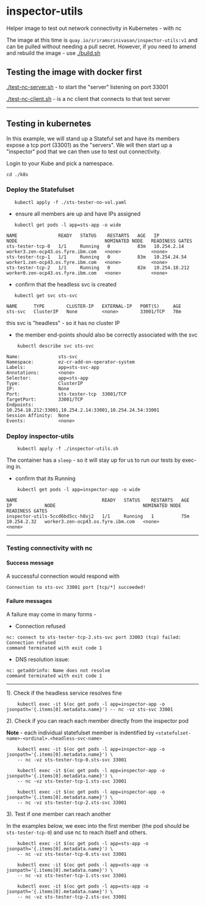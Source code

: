 # inspector-utils

Helper image to test out network connectivity in Kubernetes - with nc

The image at this time is `quay.io/sriramsrinivasan/inspector-utils:v1`  and can be pulled without needing a pull secret. However, if you need to amend and rebuild the image - use [./build.sh](./build.sh)

## Testing the image with docker first

[./test-nc-server.sh](./test-nc-server.sh)  - to start the "server" listening on port 33001

[./test-nc-client.sh](./test-nc-client.sh)  - is a nc client that connects to that test server 

---

## Testing in kubernetes

In this example, we will stand up a Stateful set and have its members expose a tcp port (33001) as the "servers".  We will then start up a "inspector" pod that we can then use to test out connectivity.

Login to your Kube and pick a namespace.

`cd ./k8s`

### Deploy the Statefulset

```
   kubectl apply -f ./sts-tester-no-vol.yaml
```

- ensure all members are up and  have IPs assigned

``` 
   kubectl get pods -l app=sts-app -o wide
```

```
NAME               READY   STATUS    RESTARTS   AGE   IP              NODE                                NOMINATED NODE   READINESS GATES
sts-tester-tcp-0   1/1     Running   0          83m   10.254.2.14     worker3.zen-ocp43.os.fyre.ibm.com   <none>           <none>
sts-tester-tcp-1   1/1     Running   0          83m   10.254.24.54    worker1.zen-ocp43.os.fyre.ibm.com   <none>           <none>
sts-tester-tcp-2   1/1     Running   0          82m   10.254.18.212   worker0.zen-ocp43.os.fyre.ibm.com   <none>           <none>
```

- confirm that the headless svc is created

```
   kubectl get svc sts-svc
```

```
NAME      TYPE        CLUSTER-IP   EXTERNAL-IP   PORT(S)     AGE
sts-svc   ClusterIP   None         <none>        33001/TCP   78m
```

this svc is "headless" - so it has no cluster IP


- the member end-points should also be correctly associated with the svc

```
    kubectl describe svc sts-svc
```

```
Name:              sts-svc
Namespace:         ez-cr-add-on-operator-system
Labels:            app=sts-svc-app
Annotations:       <none>
Selector:          app=sts-app
Type:              ClusterIP
IP:                None
Port:              sts-tester-tcp  33001/TCP
TargetPort:        33001/TCP
Endpoints:         10.254.18.212:33001,10.254.2.14:33001,10.254.24.54:33001
Session Affinity:  None
Events:            <none>
```


### Deploy inspector-utils 

```
    kubectl apply -f ./inspector-utils.sh
```

The container has a `sleep` - so it will stay up for us to run our tests by exec-ing in.

- confirm that its Running
  
```
    kubectl get pods -l app=inspector-app -o wide
```

```
NAME                               READY   STATUS    RESTARTS   AGE   IP            NODE                                NOMINATED NODE   READINESS GATES
inspector-utils-5ccd6bd5cc-h8vj2   1/1     Running   1          75m   10.254.2.32   worker3.zen-ocp43.os.fyre.ibm.com   <none>           <none>
```

---

### Testing connectivity with nc


#### Success message

A successful connection would respond with 

 `Connection to sts-svc 33001 port [tcp/*] succeeded!`

#### Failure messages

 A failure may come in many forms - 

   -  Connection refused

```
nc: connect to sts-tester-tcp-2.sts-svc port 33003 (tcp) failed: Connection refused
command terminated with exit code 1
```
 
   -  DNS resolution issue:

```
nc: getaddrinfo: Name does not resolve
command terminated with exit code 1
```

---

1). Check if the headless service resolves fine

```
    kubectl exec -it $(oc get pods -l app=inspector-app -o jsonpath='{.items[0].metadata.name}') -- nc -vz sts-svc 33001
```


2). Check if you can reach each member directly from the inspector pod

**Note** - each individual statefulset member is indentified by `<statefulset-name>-<ordinal>.<headless-svc-name>`

```
    kubectl exec -it $(oc get pods -l app=inspector-app -o jsonpath='{.items[0].metadata.name}') \
    -- nc -vz sts-tester-tcp-0.sts-svc 33001
```

```
    kubectl exec -it $(oc get pods -l app=inspector-app -o jsonpath='{.items[0].metadata.name}') \
    -- nc -vz sts-tester-tcp-1.sts-svc 33001
```

```
    kubectl exec -it $(oc get pods -l app=inspector-app -o jsonpath='{.items[0].metadata.name}') \
    -- nc -vz sts-tester-tcp-2.sts-svc 33001
```


3). Test if one member can reach another

In the examples below, we exec into the first member (the pod should be `sts-tester-tcp-0`) and use nc to reach itself and others.

```
    kubectl exec -it $(oc get pods -l app=sts-app -o jsonpath='{.items[0].metadata.name}') \
    -- nc -vz sts-tester-tcp-0.sts-svc 33001
```

```
    kubectl exec -it $(oc get pods -l app=sts-app -o jsonpath='{.items[0].metadata.name}') \
    -- nc -vz sts-tester-tcp-1.sts-svc 33001
```

```
    kubectl exec -it $(oc get pods -l app=sts-app -o jsonpath='{.items[0].metadata.name}') \
    -- nc -vz sts-tester-tcp-2.sts-svc 33001
 ```
